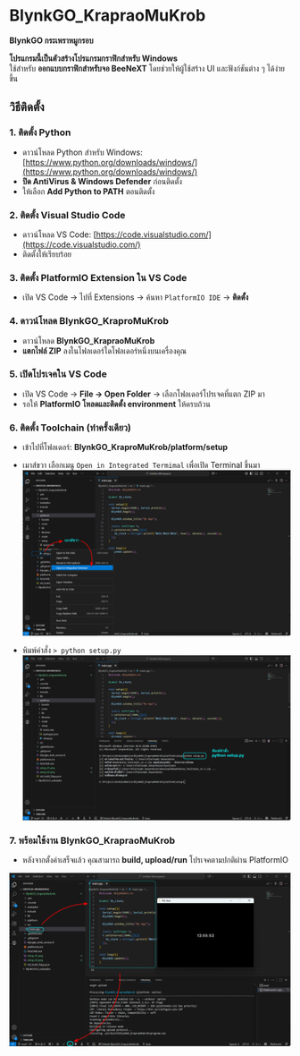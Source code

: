 # BlynkGO_KrapraoMuKrob
**BlynkGO กระเพราหมูกรอบ**

**โปรแกรมนี้เป็นตัวสร้างโปรแกรมกราฟิกสำหรับ Windows**  
ใช้สำหรับ **ออกแบบกราฟิกสำหรับจอ BeeNeXT** โดยช่วยให้ผู้ใช้สร้าง UI และฟังก์ชันต่าง ๆ ได้ง่ายขึ้น


## วิธีติดตั้ง

### 1. ติดตั้ง Python
- ดาวน์โหลด Python สำหรับ Windows: [https://www.python.org/downloads/windows/](https://www.python.org/downloads/windows/)  
- **ปิด AntiVirus & Windows Defender** ก่อนติดตั้ง  
- ให้เลือก **Add Python to PATH** ตอนติดตั้ง  

### 2. ติดตั้ง Visual Studio Code
- ดาวน์โหลด VS Code: [https://code.visualstudio.com/](https://code.visualstudio.com/)
- ติดตั้งให้เรียบร้อย

### 3. ติดตั้ง PlatformIO Extension ใน VS Code
- เปิด VS Code → ไปที่ Extensions → ค้นหา `PlatformIO IDE` → **ติดตั้ง**

### 4. ดาวน์โหลด BlynkGO_KraproMuKrob
- ดาวน์โหลด **BlynkGO_KrapraoMuKrob**  
- **แตกไฟล์ ZIP** ลงในโฟลเดอร์ใดโฟลเดอร์หนึ่งบนเครื่องคุณ  

### 5. เปิดโปรเจคใน VS Code
- เปิด VS Code → **File → Open Folder** → เลือกโฟลเดอร์โปรเจคที่แตก ZIP มา  
- รอให้ **PlatformIO โหลดและติดตั้ง environment** ให้ครบถ้วน  

### 6. ติดตั้ง Toolchain (ทำครั้งเดียว)
- เข้าไปที่โฟลเดอร์: **BlynkGO_KraproMuKrob/platform/setup**
- เมาส์ขวา เลือกเมนู `Open in Integrated Termimal` เพื่อเปิด Terminal ขึ้นมา
![setup_01](setup_01.png)

  
- พิมพ์คำสั่ง `> python setup.py`
![setup_02](setup_02.png)



### 7. พร้อมใช้งาน BlynkGO_KrapraoMuKrob
- หลังจากตั้งค่าเสร็จแล้ว คุณสามารถ **build, upload/run** โปรเจคตามปกติผ่าน PlatformIO  

![setup_03](setup_03.png)

